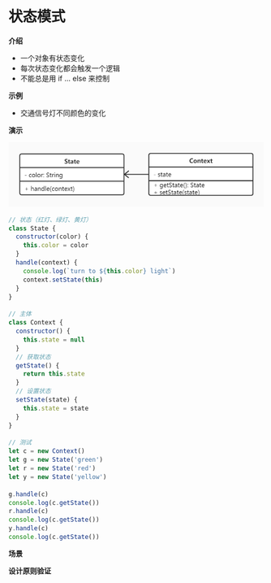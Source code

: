 # 状态模式

**介绍**

- 一个对象有状态变化
- 每次状态变化都会触发一个逻辑
- 不能总是用 if ... else 来控制



**示例**

- 交通信号灯不同颜色的变化



**演示**

![](https://github.com/negrochn/study-imooc/blob/master/255/img/uml-state.jpg)

```js
// 状态（红灯、绿灯、黄灯）
class State {
  constructor(color) {
    this.color = color
  }
  handle(context) {
    console.log(`turn to ${this.color} light`)
    context.setState(this)
  }
}

// 主体
class Context {
  constructor() {
    this.state = null
  }
  // 获取状态
  getState() {
    return this.state
  }
  // 设置状态
  setState(state) {
    this.state = state
  }
}

// 测试
let c = new Context()
let g = new State('green')
let r = new State('red')
let y = new State('yellow')

g.handle(c)
console.log(c.getState())
r.handle(c)
console.log(c.getState())
y.handle(c)
console.log(c.getState())
```



**场景**



**设计原则验证**


